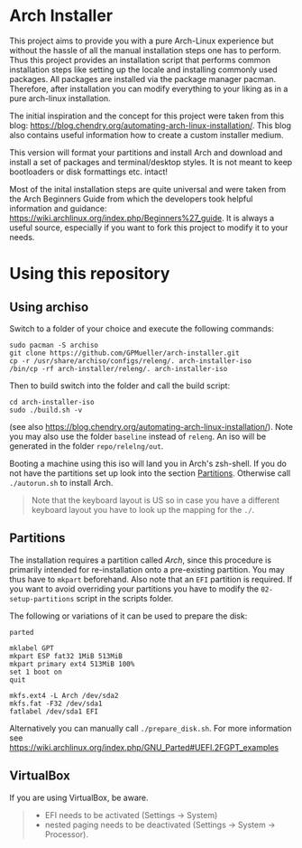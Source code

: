 Arch Installer
==============

This project aims to provide you with a pure Arch-Linux experience but without the hassle of all the manual installation
steps one has to perform. Thus this project provides an installation script that performs common installation steps like
setting up the locale and installing commonly used packages. All packages are installed via the package manager pacman.
Therefore, after installation you can modify everything to your liking as in a pure arch-linux installation.

The initial inspiration and the concept for this project were taken from this blog: https://blog.chendry.org/automating-arch-linux-installation/. This blog also contains useful information how to create 
a custom installer medium.

This version will format your partitions and install Arch and download and install
a set of packages and terminal/desktop styles. It is not meant to keep bootloaders or disk formattings etc. intact!

Most of the inital installation steps are quite universal and were taken from the Arch Beginners Guide from which the
developers took helpful information and guidance: https://wiki.archlinux.org/index.php/Beginners%27_guide. It is always
a useful source, especially if you want to fork this project to modify it to your needs.


Using this repository
=====================

## Using archiso
Switch to a folder of your choice and execute the following commands:

    sudo pacman -S archiso
    git clone https://github.com/GPMueller/arch-installer.git
    cp -r /usr/share/archiso/configs/releng/. arch-installer-iso
    /bin/cp -rf arch-installer/releng/. arch-installer-iso
Then to build switch into the folder and call the build script:

    cd arch-installer-iso
    sudo ./build.sh -v

(see also https://blog.chendry.org/automating-arch-linux-installation/).
Note you may also use the folder `baseline` instead of `releng`.
An iso will be generated in the folder `repo/relelng/out`.

Booting a machine using this iso will land you in Arch's zsh-shell.
If you do not have the partitions set up look into the section [Partitions](#Partitions).
Otherwise call `./autorun.sh` to install Arch.
> Note that the keyboard layout is US so in case you have a different keyboard layout you have to look up the mapping for the `./`.


## Partitions  <a name="Partitions"></a>
The installation requires a partition called *Arch*, since this procedure is primarily
intended for re-installation onto a pre-existing partition. You may thus have to `mkpart` beforehand.
Also note that an `EFI` partition is required.
If you want to avoid overriding your partitions you have to modify the `02-setup-partitions` script in
the scripts folder.

The following or variations of it can be used to prepare the disk:

    parted

    mklabel GPT
    mkpart ESP fat32 1MiB 513MiB
    mkpart primary ext4 513MiB 100%
    set 1 boot on
    quit

    mkfs.ext4 -L Arch /dev/sda2
    mkfs.fat -F32 /dev/sda1
    fatlabel /dev/sda1 EFI

Alternatively you can manually call `./prepare_disk.sh`.
For more information see https://wiki.archlinux.org/index.php/GNU_Parted#UEFI.2FGPT_examples


## VirtualBox
If you are using VirtualBox, be aware.
> - EFI needs to be activated (Settings -> System) 
> - nested paging needs to be deactivated (Settings -> System -> Processor).
